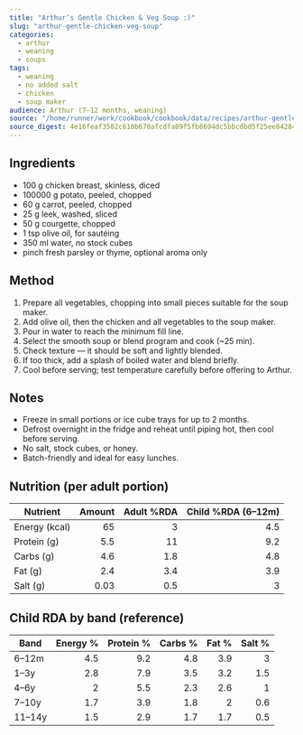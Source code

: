 ```yaml
---
title: "Arthur’s Gentle Chicken & Veg Soup :)"
slug: "arthur-gentle-chicken-veg-soup"
categories:
  - arthur
  - weaning
  - soups
tags:
  - weaning
  - no added salt
  - chicken
  - soup maker
audience: Arthur (7–12 months, weaning)
source: "/home/runner/work/cookbook/cookbook/data/recipes/arthur-gentle-chicken-veg-soup.json"
source_digest: 4e16feaf3582c610b670afcdfa89f5fb8694dc5bbcdbd5f25ee8428434e5e9fa
---
```


## Ingredients

- 100 g chicken breast, skinless, diced
- 100000 g potato, peeled, chopped
- 60 g carrot, peeled, chopped
- 25 g leek, washed, sliced
- 50 g courgette, chopped
- 1 tsp olive oil, for sautéing
- 350 ml water, no stock cubes
- pinch fresh parsley or thyme, optional aroma only

## Method

1. Prepare all vegetables, chopping into small pieces suitable for the soup maker.
2. Add olive oil, then the chicken and all vegetables to the soup maker.
3. Pour in water to reach the minimum fill line.
4. Select the smooth soup or blend program and cook (~25 min).
5. Check texture — it should be soft and lightly blended.
6. If too thick, add a splash of boiled water and blend briefly.
7. Cool before serving; test temperature carefully before offering to Arthur.

## Notes

- Freeze in small portions or ice cube trays for up to 2 months.
- Defrost overnight in the fridge and reheat until piping hot, then cool before serving.
- No salt, stock cubes, or honey.
- Batch-friendly and ideal for easy lunches.

## Nutrition (per adult portion)

| Nutrient | Amount | Adult %RDA | Child %RDA (6–12m) |
|---|---:|---:|---:|
| Energy (kcal) | 65 | 3 | 4.5 |
| Protein (g) | 5.5 | 11 | 9.2 |
| Carbs (g) | 4.6 | 1.8 | 4.8 |
| Fat (g) | 2.4 | 3.4 | 3.9 |
| Salt (g) | 0.03 | 0.5 | 3 |

## Child RDA by band (reference)

| Band | Energy % | Protein % | Carbs % | Fat % | Salt % |
|---|---:|---:|---:|---:|---:|
| 6–12m | 4.5 | 9.2 | 4.8 | 3.9 | 3 |
| 1–3y | 2.8 | 7.9 | 3.5 | 3.2 | 1.5 |
| 4–6y | 2 | 5.5 | 2.3 | 2.6 | 1 |
| 7–10y | 1.7 | 3.9 | 1.8 | 2 | 0.6 |
| 11–14y | 1.5 | 2.9 | 1.7 | 1.7 | 0.5 |
